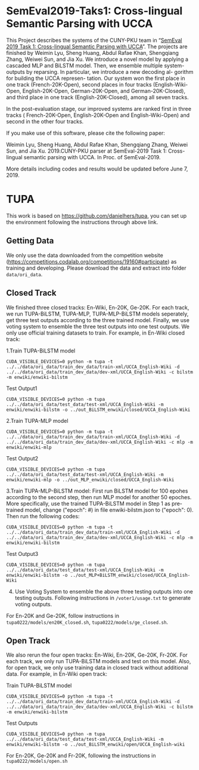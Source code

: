 # SemEval2019-Taks1: Cross-lingual Semantic Parsing with UCCA


This Project describes the systems of the CUNY-PKU team in “[SemEval 2019 Task 1: Cross-lingual Semantic Parsing with UCCA](https://www.aclweb.org/anthology/S19-2012v2.pdf)”. The projects are finished by Weimin Lyu, Sheng Huang, Abdul Rafae Khan, Shengqiang Zhang, Weiwei Sun, and Jia Xu. We introduce a novel model by applying a cascaded MLP and BiLSTM model. Then, we ensemble multiple system-outputs by reparsing. In particular, we introduce a new decoding al- gorithm for building the UCCA represen- tation. Our system won the first place in one track (French-20K-Open), second places in four tracks (English-Wiki-Open, English-20K-Open, German-20K-Open, and German-20K-Closed), and third place in one track (English-20K-Closed), among all seven tracks.


In the post-evaluation stage, our improved systems are ranked first in three tracks ( French-20K-Open, English-20K-Open and English-Wiki-Open) and second in the other four tracks.

If you make use of this software, please cite the following paper:

Weimin Lyu, Sheng Huang, Abdul Rafae Khan, Shengqiang Zhang, Weiwei Sun, and Jia Xu. 2019.CUNY-PKU parser at SemEval-2019 Task 1: Cross-lingual semantic parsing with UCCA. In Proc. of SemEval-2019.

More details including codes and results would be updated before June 7, 2019. 


# TUPA
This work is based on https://github.com/danielhers/tupa, you can set up the environment following the instructions through above link.

## Getting Data

We only use the data downloaded from the competition website (https://competitions.codalab.org/competitions/19160#participate) as training and developing. Please download the data and extract into folder `data/ori_data`.


## Closed Track

We finished three closed tracks: En-Wiki, En-20K, Ge-20K. For each track, we run TUPA-BiLSTM, TUPA-MLP, TUPA-MLP-BiLSTM models seperately, get three test outputs according to the three trained model. Finally, we use voting system to ensemble the three test outputs into one test outputs. We only use official training datasets to train. For example, in En-Wiki closed track:

1.Train TUPA-BiLSTM model

	CUDA_VISIBLE_DEVICES=0 python -m tupa -t  ../../data/ori_data/train_dev_data/train-xml/UCCA_English-Wiki -d  ../../data/ori_data/train_dev_data/dev-xml/UCCA_English-Wiki -c bilstm -m enwiki/enwiki-bilstm

Test Output1

	CUDA_VISIBLE_DEVICES=0 python -m tupa ../../data/ori_data/test_data/test-xml/UCCA_English-Wiki -m enwiki/enwiki-bilstm -o ../out_BiLSTM_enwiki/closed/UCCA_English-Wiki

2.Train TUPA-MLP model

	CUDA_VISIBLE_DEVICES=0 python -m tupa -t  ../../data/ori_data/train_dev_data/train-xml/UCCA_English-Wiki -d  ../../data/ori_data/train_dev_data/dev-xml/UCCA_English-Wiki -c mlp -m enwiki/enwiki-mlp

Test Output2

	CUDA_VISIBLE_DEVICES=0 python -m tupa ../../data/ori_data/test_data/test-xml/UCCA_English-Wiki -m enwiki/enwiki-mlp -o ../out_MLP_enwiki/closed/UCCA_English-Wiki

3.Train TUPA-MLP-BiLSTM model: First run BiLSTM model for 100 epohes according to the second step, then run MLP model for another 50 epoches. More specifically, use the trained TUPA-BiLSTM model in Step 1 as pre-trained model, change ("epoch": #) in file enwiki-bilstm.json to ("epoch": 0). Then run the following codes:

	CUDA_VISIBLE_DEVICES=0 python -m tupa -t  ../../data/ori_data/train_dev_data/train-xml/UCCA_English-Wiki -d  ../../data/ori_data/train_dev_data/dev-xml/UCCA_English-Wiki -c mlp -m enwiki/enwiki-bilstm

Test Output3

	CUDA_VISIBLE_DEVICES=0 python -m tupa ../../data/ori_data/test_data/test-xml/UCCA_English-Wiki -m enwiki/enwiki-bilstm -o ../out_MLP+BiLSTM_enwiki/closed/UCCA_English-Wiki


4. Use Voting System to ensemble the above three testing outputs into one testing outputs. Following instructions in `/voter1/usage.txt` to generate voting outputs.

For En-20K and Ge-20K, follow instructions in `tupa0222/models/en20K_closed.sh`, `tupa0222/models/ge_closed.sh`.


## Open Track

We also rerun the four open tracks: En-Wiki, En-20K, Ge-20K, Fr-20K. For each track, we only run TUPA-BiLSTM models and test on this model. Also, for open track, we only use training data in closed track without additional data. For example, in En-Wiki open track:

Train TUPA-BiLSTM model

	CUDA_VISIBLE_DEVICES=0 python -m tupa -t  ../../data/ori_data/train_dev_data/train-xml/UCCA_English-Wiki -d  ../../data/ori_data/train_dev_data/dev-xml/UCCA_English-Wiki -c bilstm -m enwiki/enwiki-bilstm

Test Outputs

	CUDA_VISIBLE_DEVICES=0 python -m tupa ../../data/ori_data/test_data/test-xml/UCCA_English-Wiki -m enwiki/enwiki-bilstm -o ../out_BiLSTM_enwiki/open/UCCA_English-wiki

For En-20K, Ge-20K and Fr-20K, following the instructions in `tupa0222/models/open.sh`




